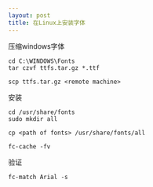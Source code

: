 ```yaml
---
layout: post
title: 在Linux上安装字体
---
```


压缩windows字体

```shell
cd C:\WINDOWS\Fonts
tar czvf ttfs.tar.gz *.ttf

scp ttfs.tar.gz <remote machine>
```

安装

```shell
cd /usr/share/fonts
sudo mkdir all

cp <path of fonts> /usr/share/fonts/all

fc-cache -fv
```


验证

```shell
fc-match Arial -s
```
